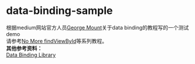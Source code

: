 # data-binding-sample  
根据medium网站官方人员[George Mount](https://medium.com/@georgemount007)关于data binding的教程写的一个测试demo  
请参考[No More findViewById](https://medium.com/google-developers/no-more-findviewbyid-457457644885#.co1hxpub6)等系列教程。  
**其他参考资料：**  
[Data Binding Library](https://developer.android.com/topic/libraries/data-binding/index.html)  
